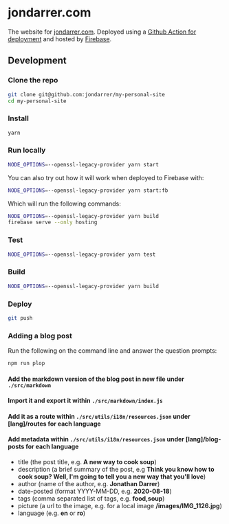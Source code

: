 # jondarrer.com

The website for [jondarrer.com](https://jondarrer.com). Deployed using
a [Github Action for deployment](./.github/workflows/firebase.yml) and hosted by
[Firebase](https://firebase.google.com).

## Development

### Clone the repo

```bash
git clone git@github.com:jondarrer/my-personal-site
cd my-personal-site
```

### Install

```bash
yarn
```

### Run locally

```bash
NODE_OPTIONS=--openssl-legacy-provider yarn start
```

You can also try out how it will work when deployed to Firebase with:

```bash
NODE_OPTIONS=--openssl-legacy-provider yarn start:fb
```

Which will run the following commands:

```bash
NODE_OPTIONS=--openssl-legacy-provider yarn build
firebase serve --only hosting
```

### Test

```bash
NODE_OPTIONS=--openssl-legacy-provider yarn test
```

### Build

```bash
NODE_OPTIONS=--openssl-legacy-provider yarn build
```

### Deploy

```bash
git push
```

### Adding a blog post

Run the following on the command line and answer the question prompts:

```bash
npm run plop
```

#### Add the markdown version of the blog post in new file under `./src/markdown`

#### Import it and export it within `./src/markdown/index.js`

#### Add it as a route within `./src/utils/i18n/resources.json` under **[lang]/routes** for each language

#### Add metadata within `./src/utils/i18n/resources.json` under **[lang]/blog-posts** for each language

- title (the post title, e.g. **A new way to cook soup**)
- description (a brief summary of the post, e.g **Think you know how to cook
  soup? Well, I'm going to tell you a new way that you'll love**)
- author (name of the author, e.g. **Jonathan Darrer**)
- date-posted (format YYYY-MM-DD, e.g. **2020-08-18**)
- tags (comma separated list of tags, e.g. **food,soup**)
- picture (a url to the image, e.g. for a local image **/images/IMG_1126.jpg**)
- language (e.g. **en** or **ro**)
